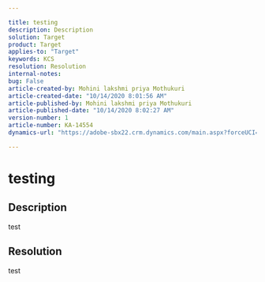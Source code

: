 ```yaml
---

title: testing  
description: Description  
solution: Target  
product: Target  
applies-to: "Target"  
keywords: KCS  
resolution: Resolution  
internal-notes:   
bug: False  
article-created-by: Mohini lakshmi priya Mothukuri  
article-created-date: "10/14/2020 8:01:56 AM"  
article-published-by: Mohini lakshmi priya Mothukuri  
article-published-date: "10/14/2020 8:02:27 AM"  
version-number: 1  
article-number: KA-14554  
dynamics-url: "https://adobe-sbx22.crm.dynamics.com/main.aspx?forceUCI=1&pagetype=entityrecord&etn=knowledgearticle&id=69e6a283-f30d-eb11-a813-000d3a98f7e7"

---
```


# testing

## Description

test

## Resolution

test
